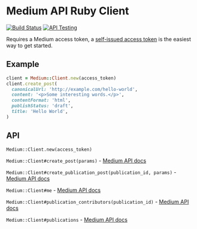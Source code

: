 # Medium API Ruby Client

[![Build Status](https://travis-ci.org/benpickles/medium.svg?branch=master)](https://travis-ci.org/benpickles/medium)
[![API Testing](https://img.shields.io/badge/API%20Test-RapidAPI-blue.svg)](https://rapidapi.com/package/Medium/functions?utm_source=MediumGithub&utm_medium=button&utm_content=Vender_GitHub)

Requires a Medium access token, a [self-issued access token](https://github.com/Medium/medium-api-docs#22-self-issued-access-tokens) is the easiest way to get started.

## Example

```ruby
client = Medium::Client.new(access_token)
client.create_post(
  canonicalUrl: 'http://example.com/hello-world',
  content: '<p>Some interesting words.</p>',
  contentFormat: 'html',
  publishStatus: 'draft',
  title: 'Hello World',
)
```

## API

`Medium::Client.new(access_token)`

`Medium::Client#create_post(params)` - [Medium API docs](https://github.com/Medium/medium-api-docs#creating-a-post)

`Medium::Client#create_publication_post(publication_id, params)` - [Medium API docs](https://github.com/Medium/medium-api-docs#creating-a-post-under-a-publication)

`Medium::Client#me` - [Medium API docs](https://github.com/Medium/medium-api-docs#getting-the-authenticated-users-details)

`Medium::Client#publication_contributors(publication_id)` - [Medium API docs](https://github.com/Medium/medium-api-docs#fetching-contributors-for-a-publication)

`Medium::Client#publications` - [Medium API docs](https://github.com/Medium/medium-api-docs#listing-the-users-publications)

